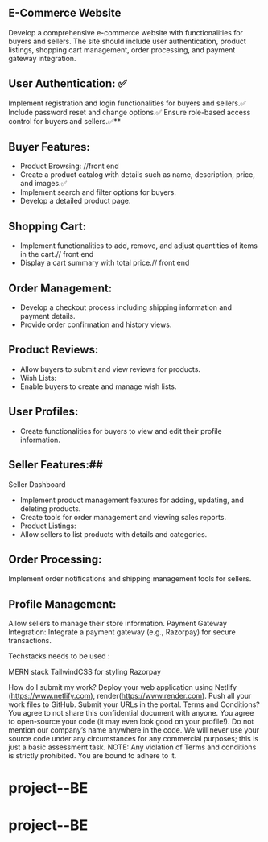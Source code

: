  ## E-Commerce Website
Develop a comprehensive e-commerce website with functionalities for buyers and sellers. The site should include user authentication, product listings, shopping cart management, order processing, and payment gateway integration.

 ## User Authentication: ✅
Implement registration and login functionalities for buyers and sellers.✅
Include password reset and change options.✅
Ensure role-based access control for buyers and sellers.✅**
  ## Buyer Features:
* Product Browsing:  //front end
* Create a product catalog with details such as name, description, price, and images.✅
* Implement search and filter options for buyers. 
* Develop a detailed product page. 
## Shopping Cart:
- Implement functionalities to add, remove, and adjust quantities of items in the cart.// front end
- Display a cart summary with total price.// front end
## Order Management:
- Develop a checkout process including shipping information and payment details.
 - Provide order confirmation and history views.

## Product Reviews:
 * Allow buyers to submit and view reviews for products.
 * Wish Lists:
 * Enable buyers to create and manage wish lists.
## User Profiles:

* Create functionalities for buyers to view and edit their profile information.


## Seller Features:##

Seller Dashboard
- Implement product management features for adding, updating, and deleting products.
- Create tools for order management and viewing sales reports.
- Product Listings:
- Allow sellers to list products with details and categories.
## Order Processing:
Implement order notifications and shipping management tools for sellers.
## Profile Management:
Allow sellers to manage their store information.
Payment Gateway Integration:
Integrate a payment gateway (e.g., Razorpay) for secure transactions.


Techstacks needs to be used : 

MERN stack
TailwindCSS for styling
Razorpay

How do I submit my work?
Deploy your web application using Netlify (https://www.netlify.com), render(https://www.render.com).
Push all your work files to GitHub.
Submit your URLs in the portal.
Terms and Conditions?
You agree to not share this confidential document with anyone. 
You agree to open-source your code (it may even look good on your profile!). Do not mention our company’s name anywhere in the code.
We will never use your source code under any circumstances for any commercial purposes; this is just a basic assessment task. 
NOTE: Any violation of Terms and conditions is strictly prohibited. You are bound to adhere to it.


 # project--BE
# project--BE
